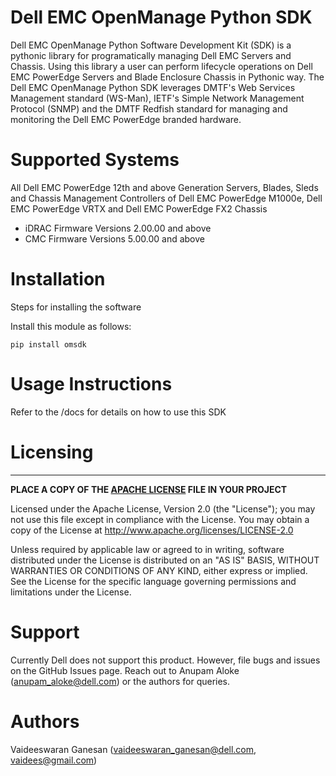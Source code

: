  
# Dell EMC OpenManage Python SDK

Dell EMC OpenManage Python Software Development Kit (SDK) is a pythonic library for programatically managing Dell EMC Servers and Chassis. Using this library a user can perform lifecycle operations on Dell EMC PowerEdge Servers and Blade Enclosure Chassis in Pythonic way. The Dell EMC OpenManage Python SDK leverages DMTF's Web Services Management standard (WS-Man), IETF's Simple Network Management Protocol (SNMP) and the DMTF Redfish standard for managing and monitoring the Dell EMC PowerEdge branded hardware.

# Supported Systems

All Dell EMC PowerEdge 12th and above Generation Servers, Blades, Sleds and Chassis Management Controllers of Dell EMC PowerEdge M1000e, Dell EMC PowerEdge VRTX and Dell EMC PowerEdge FX2 Chassis

* iDRAC Firmware Versions 2.00.00 and above
* CMC Firmware Versions 5.00.00 and above

# Installation

Steps for installing the software

Install this module as follows:

    pip install omsdk

# Usage Instructions

Refer to the /docs for details on how to use this SDK

# Licensing
---------
**PLACE A COPY OF THE [APACHE LICENSE](http://emccode.github.io/sampledocs/LICENSE "LICENSE") FILE IN YOUR PROJECT**

Licensed under the Apache License, Version 2.0 (the "License"); you may not use this file except in compliance with the License. You may obtain a copy of the License at <http://www.apache.org/licenses/LICENSE-2.0>

Unless required by applicable law or agreed to in writing, software distributed under the License is distributed on an "AS IS" BASIS, WITHOUT WARRANTIES OR CONDITIONS OF ANY KIND, either express or implied. See the License for the specific language governing permissions and limitations under the License.

# Support
Currently Dell does not support this product. However, file bugs and issues on the GitHub Issues page. Reach out to Anupam Aloke (anupam_aloke@dell.com) or the authors for queries.

# Authors
Vaideeswaran Ganesan (vaideeswaran_ganesan@dell.com, vaidees@gmail.com)
